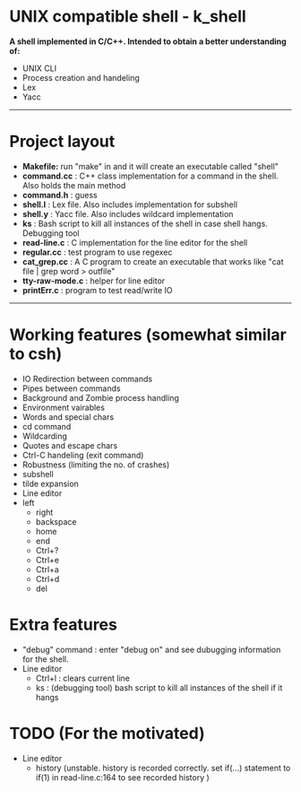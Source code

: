# UNIX compatible shell - k_shell #

__A shell implemented in C/C++. Intended to obtain a better understanding of:__

+ UNIX CLI
+ Process creation and handeling
+ Lex
+ Yacc

***
# Project layout #
+ **Makefile:** run "make" in and it  will create an executable called "shell"
+ **command.cc** : C++ class implementation for a command in the shell. Also holds the main method
+ **command.h** : guess
+ **shell.l** : Lex file. Also includes implementation for subshell
+ **shell.y** : Yacc file. Also includes wildcard implementation
+ **ks** : Bash script to kill all instances of the shell in case shell hangs. Debugging tool
+ **read-line.c** : C implementation for the line editor for the shell
+ **regular.cc** : test program to use regexec
+ **cat_grep.cc** : A C program to create an executable that works like "cat file | grep word > outfile"
+ **tty-raw-mode.c** : helper for line editor
+ **printErr.c** : program to test read/write IO

***

# Working features (somewhat similar to csh) #
- IO Redirection between commands
- Pipes between commands
- Background and Zombie process handling
- Environment vairables
- Words and special chars
- cd command
- Wildcarding
- Quotes and escape chars
- Ctrl-C handeling (exit command) 
- Robustness (limiting the no. of crashes)
- subshell
- tilde expansion
- Line editor
- left
	* right
	* backspace
	* home
	* end
	* Ctrl+?
	* Ctrl+e
	* Ctrl+a
	* Ctrl+d
	* del

# Extra features #
- "debug" command : enter "debug on" and see dubugging information for the shell.
- Line editor
	+ Ctrl+l : clears current line
	+ ks : (debugging tool) bash script to kill all instances of the shell if it hangs


# TODO (For the motivated) #
- Line editor
	+ history (unstable. history is recorded correctly.
		set if(...) statement to if(1) in read-line.c:164 to see recorded history )


